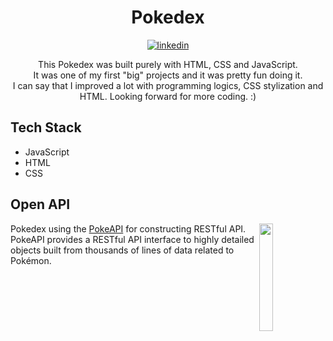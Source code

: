 <h1 align="center">Pokedex</h1>

<p align="center">
<a href="https://linkedin.com/in/valdocijunior" target="_blank">
  <img align="center" src="https://img.shields.io/badge/-valdocijunior-05122A?style=flat&logo=linkedin" alt="linkedin"/>
</a>
  </p>
  
  <p align="center">
  This Pokedex was built purely with HTML, CSS and JavaScript. <br>
  It was one of my first "big" projects and it was pretty fun doing it. <br>
  I can say that I improved a lot with programming logics, CSS stylization and HTML.
  Looking forward for more coding. :)
  </p>
  
  ## Tech Stack
  
  - JavaScript
  - HTML
  - CSS



  ## Open API

<img src="https://user-images.githubusercontent.com/24237865/83422649-d1b1d980-a464-11ea-8c91-a24fdf89cd6b.png" align="right" width="21%"/>

Pokedex using the [PokeAPI](https://pokeapi.co/) for constructing RESTful API.<br>
PokeAPI provides a RESTful API interface to highly detailed objects built from thousands of lines of data related to Pokémon.


